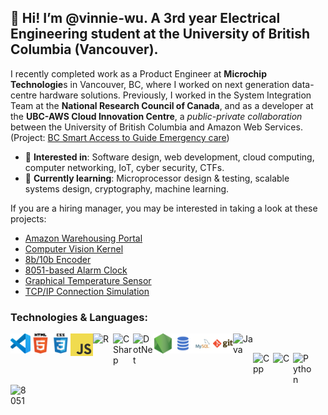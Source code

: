## 👋 Hi! I’m @vinnie-wu. A 3rd year Electrical Engineering student at the University of British Columbia (Vancouver).
 I recently completed work as a Product Engineer at **Microchip Technologie**s in Vancouver, BC, where I worked on next generation data-centre hardware solutions. Previously, I worked in the System Integration Team at the **National Research Council of Canada**, and as a developer at the **UBC-AWS Cloud Innovation Centre**, a *public-private collaboration* between the University of British Columbia and Amazon Web Services. (Project: [BC Smart Access to Guide Emergency care](https://cic.ubc.ca/project/bc-smart-access-to-guide-emergency-care/)) <br>
- 👀 **Interested in**: Software design, web development, cloud computing, computer networking, IoT, cyber security, CTFs.
- 🌱 **Currently learning**: Microprocessor design & testing, scalable systems design, cryptography, machine learning.

If you are a hiring manager, you may be interested in taking a look at these projects:
- [Amazon Warehousing Portal](https://github.com/vinnie-wu/Amazon-Warehousing-Portal)
- [Computer Vision Kernel](https://github.com/vinnie-wu/computer_vision_kernel)
- [8b/10b Encoder](https://github.com/vinnie-wu/8b10b_encoder)
- [8051-based Alarm Clock](https://github.com/vinnie-wu/elec_291_projects/tree/master/Lab-02)
- [Graphical Temperature Sensor](https://github.com/vinnie-wu/elec_291_projects/tree/master/Lab-04)
- [TCP/IP Connection Simulation](https://github.com/vinnie-wu/computer_communications_elec_331)

<!---
vinnie-wu/vinnie-wu is a ✨ special ✨ repository because its `README.md` (this file) appears on your GitHub profile.
You can click the Preview link to take a look at your changes.
--->

<!---
  Deposit of technologies I used: 
-->

### Technologies & Languages: 

<img align="left" alt="Visual Studio Code" width="32px" src="https://raw.githubusercontent.com/github/explore/80688e429a7d4ef2fca1e82350fe8e3517d3494d/topics/visual-studio-code/visual-studio-code.png" />
<img align="left" alt="HTML5" width="32px" src="https://raw.githubusercontent.com/github/explore/80688e429a7d4ef2fca1e82350fe8e3517d3494d/topics/html/html.png" />
<img align="left" alt="CSS3" width="32px" src="https://raw.githubusercontent.com/github/explore/80688e429a7d4ef2fca1e82350fe8e3517d3494d/topics/css/css.png" />
<img align="left" alt="JavaScript" width="36px" src="https://raw.githubusercontent.com/github/explore/80688e429a7d4ef2fca1e82350fe8e3517d3494d/topics/javascript/javascript.png" />
<img align="left" alt="R" width="32px" src="https://cran.r-project.org/Rlogo.svg" />
<img align="left" alt="CSharp" width="32px" src="https://seeklogo.com/images/C/c-sharp-c-logo-02F17714BA-seeklogo.com.png" />
<img align="left" alt="DotNet" width="32px" src="https://user-images.githubusercontent.com/42860908/106164530-120e5680-61b0-11eb-954c-969c7031ffd4.png" />

<img align="left" alt="Node.js" width="32px" src="https://raw.githubusercontent.com/github/explore/80688e429a7d4ef2fca1e82350fe8e3517d3494d/topics/nodejs/nodejs.png" />
<img align="left" alt="SQL" width="32px" src="https://raw.githubusercontent.com/github/explore/80688e429a7d4ef2fca1e82350fe8e3517d3494d/topics/sql/sql.png" />
<img align="left" alt="MySQL" width="32px" src="https://raw.githubusercontent.com/github/explore/80688e429a7d4ef2fca1e82350fe8e3517d3494d/topics/mysql/mysql.png" />
<img align="left" alt="Git" width="32px" src="https://raw.githubusercontent.com/github/explore/80688e429a7d4ef2fca1e82350fe8e3517d3494d/topics/git/git.png" />
<img align="left" alt="Java" width="32px" src="https://raw.githubusercontent.com/jmnote/z-icons/master/svg/java.svg" />
<p>&nbsp;</p>
<img align="left" alt="Cpp" width="32px" src="https://raw.githubusercontent.com/jmnote/z-icons/master/svg/cpp.svg" />
<img align="left" alt="C" width="32px" src="https://raw.githubusercontent.com/jmnote/z-icons/master/svg/c.svg" />
<img align="left" alt="Python" width="32px" src="https://raw.githubusercontent.com/jmnote/z-icons/master/svg/python.svg" />
<img align="left" alt="8051" width="32px" src="https://junwatu.gallerycdn.vsassets.io/extensions/junwatu/8051/0.1.0/1499505580682/Microsoft.VisualStudio.Services.Icons.Default" /><br>
<p>&nbsp;</p>

